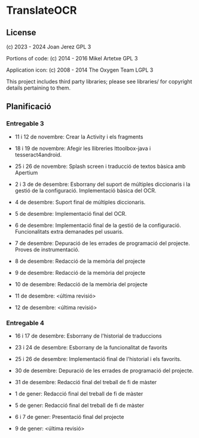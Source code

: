 # TranslateOCR

## License

(c) 2023 - 2024 Joan Jerez
GPL 3

Portions of code:
(c) 2014 - 2016 Mikel Artetxe
GPL 3

Application icon:
(c) 2008 - 2014 The Oxygen Team
LGPL 3

This project includes third party libraries; please see libraries/ for copyright details pertaining to them.

## Planificació

### Entregable 3

* 11 i 12 de novembre: Crear la Activity i els fragments

* 18 i 19 de novembre: Afegir les llibreries lttoolbox-java i tesseract4android. 

* 25 i 26 de novembre: Splash screen i traducció de textos bàsica amb Apertium

* 2 i 3 de de desembre: Esborrany del suport de múltiples diccionaris i la gestió de la configuració. Implementació bàsica del OCR.

* 4 de desembre: Suport final de múltiples diccionaris.

* 5 de desembre: Implementació final del OCR.

* 6 de desembre: Implementació final de la gestió de la configuració. Funcionalitats extra demanades pel usuaris.

* 7 de desembre: Depuració de les errades de programació del projecte. Proves de instrumentació.

* 8 de desembre: Redacció de la memòria del projecte

* 9 de desembre: Redacció de la memòria del projecte

* 10 de desembre: Redacció de la memòria del projecte

* 11 de desembre: <última revisió>

* 12 de desembre: <última revisió>

### Entregable 4

* 16 i 17 de desembre: Esborrany de l'historial de traduccions

* 23 i 24 de desembre: Esborrany de la funcionalitat de favorits

* 25 i 26 de desembre: Implementació final de l'historial i els favorits.

* 30 de desembre: Depuració de les errades de programació del projecte.

* 31 de desembre: Redacció final del treball de fi de màster

* 1 de gener: Redacció final del treball de fi de màster

* 5 de gener: Redacció final del treball de fi de màster

* 6 i 7 de gener: Presentació final del projecte

* 9 de gener: <última revisió>

